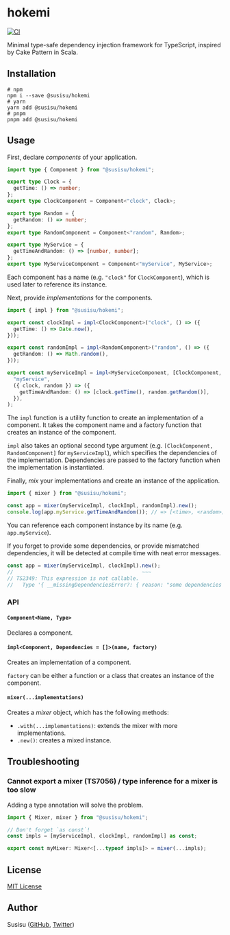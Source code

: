 # hokemi

[![CI](https://github.com/susisu/hokemi/workflows/CI/badge.svg)](https://github.com/susisu/hokemi/actions?query=workflow%3ACI)

Minimal type-safe dependency injection framework for TypeScript, inspired by Cake Pattern in Scala.

## Installation

``` shell
# npm
npm i --save @susisu/hokemi
# yarn
yarn add @susisu/hokemi
# pnpm
pnpm add @susisu/hokemi
```

## Usage

First, declare *components* of your application.

``` ts
import type { Component } from "@susisu/hokemi";

export type Clock = {
  getTime: () => number;
};
export type ClockComponent = Component<"clock", Clock>;

export type Random = {
  getRandom: () => number;
};
export type RandomComponent = Component<"random", Random>;

export type MyService = {
  getTimeAndRandom: () => [number, number];
};
export type MyServiceComponent = Component<"myService", MyService>;
```

Each component has a name (e.g. `"clock"` for `ClockComponent`), which is used later to reference its instance.

Next, provide *implementations* for the components.

``` ts
import { impl } from "@susisu/hokemi";

export const clockImpl = impl<ClockComponent>("clock", () => ({
  getTime: () => Date.now(),
}));

export const randomImpl = impl<RandomComponent>("random", () => ({
  getRandom: () => Math.random(),
}));

export const myServiceImpl = impl<MyServiceComponent, [ClockComponent, RandomComponent]>(
  "myService",
  ({ clock, random }) => ({
    getTimeAndRandom: () => [clock.getTime(), random.getRandom()],
  }),
);
```

The `impl` function is a utility function to create an implementation of a component. It takes the component name and a factory function that creates an instance of the component.

`impl` also takes an optional second type argument (e.g. `[ClockComponent, RandomComponent]` for `myServiceImpl`), which specifies the dependencies of the implementation. Dependencies are passed to the factory function when the implementation is instantiated.

Finally, *mix* your implementations and create an instance of the application.

``` ts
import { mixer } from "@susisu/hokemi";

const app = mixer(myServiceImpl, clockImpl, randomImpl).new();
console.log(app.myService.getTimeAndRandom()); // => [<time>, <random>]
```

You can reference each component instance by its name (e.g. `app.myService`).

If you forget to provide some dependencies, or provide mismatched dependencies, it will be detected at compile time with neat error messages.

``` ts
const app = mixer(myServiceImpl, clockImpl).new();
//                                          ~~~
// TS2349: This expression is not callable.
//   Type '{ __missingDependenciesError?: { reason: "some dependencies are missing"; providerName: "myService"; dependencies: [{ name: "random"; expectedType: Random; }]; } | undefined; }' has no call signatures.
```

### API

#### `Component<Name, Type>`

Declares a component.

#### `impl<Component, Dependencies = []>(name, factory)`

Creates an implementation of a component.

`factory` can be either a function or a class that creates an instance of the component.

#### `mixer(...implementations)`

Creates a *mixer* object, which has the following methods:

- `.with(...implementations)`: extends the mixer with more implementations.
- `.new()`: creates a mixed instance.

## Troubleshooting

### Cannot export a mixer (TS7056) / type inference for a mixer is too slow

Adding a type annotation will solve the problem.

``` typescript
import { Mixer, mixer } from "@susisu/hokemi";

// Don't forget `as const`!
const impls = [myServiceImpl, clockImpl, randomImpl] as const;

export const myMixer: Mixer<[...typeof impls]> = mixer(...impls);
```

## License

[MIT License](http://opensource.org/licenses/mit-license.php)

## Author

Susisu ([GitHub](https://github.com/susisu), [Twitter](https://twitter.com/susisu2413))
